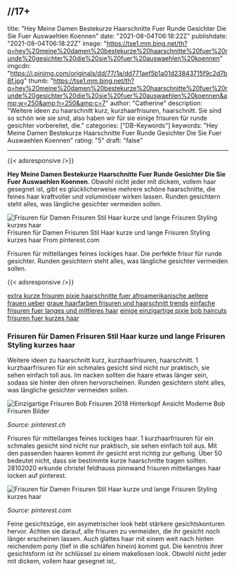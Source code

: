 //17+
---
title: "Hey Meine Damen Bestekurze Haarschnitte Fuer Runde Gesichter Die Sie Fuer Auswaehlen Koennen"
date: "2021-08-04T06:18:22Z"
publishdate: "2021-08-04T06:18:22Z"
image: "https://tse1.mm.bing.net/th?q=hey%20meine%20damen%20bestekurze%20haarschnitte%20fuer%20runde%20gesichter%20die%20sie%20fuer%20auswaehlen%20koennen"
imgcdn: "https://i.pinimg.com/originals/dd/77/1a/dd771aef5b1a01d23843715f9c2d7b8f.jpg"
thumb: "https://tse1.mm.bing.net/th?q=hey%20meine%20damen%20bestekurze%20haarschnitte%20fuer%20runde%20gesichter%20die%20sie%20fuer%20auswaehlen%20koennen&amp;w=250&amp;h=250&amp;c=7"
author: "Catherine"
description: "Weitere ideen zu haarschnitt kurz, kurzhaarfrisuren, haarschnitt. Sie sind so schön wie sie sind, also haben wir für sie einige frisuren für runde gesichter vorbereitet, die."
categories: ["DB-Keywords"]
keywords: "Hey Meine Damen Bestekurze Haarschnitte Fuer Runde Gesichter Die Sie Fuer Auswaehlen Koennen"
rating: "5"
draft: "false"

---


{{< adsresponsive />}}

**Hey Meine Damen Bestekurze Haarschnitte Fuer Runde Gesichter Die Sie Fuer Auswaehlen Koennen**. Obwohl nicht jeder mit dickem, vollem haar gesegnet ist, gibt es glücklicherweise mehrere schöne haarschnitte, die feines haar kraftvoller und voluminöser wirken lassen. Runden gesichtern steht alles, was längliche gesichter vermeiden sollen.


![Frisuren für Damen Frisuren Stil Haar kurze und lange Frisuren Styling kurzes haar](https://tse1.mm.bing.net/th?q=hey%20meine%20damen%20bestekurze%20haarschnitte%20fuer%20runde%20gesichter%20die%20sie%20fuer%20auswaehlen%20koennen "Frisuren für Damen Frisuren Stil Haar kurze und lange Frisuren Styling kurzes haar")
Frisuren für Damen Frisuren Stil Haar kurze und lange Frisuren Styling kurzes haar From pinterest.com

Frisuren für mittellanges feines lockiges haar. Die perfekte frisur für runde gesichter. Runden gesichtern steht alles, was längliche gesichter vermeiden sollen.

{{< adsresponsive />}}

[extra kurze frisuren pixie haarschnitte fuer afroamerikanische aeltere frauen ueber](/extra-kurze-frisuren-pixie-haarschnitte-fuer-afroamerikanische-aeltere-frauen-ueber/) [graue haarfarben frisuren und haarschnitt trends](/graue-haarfarben-frisuren-und-haarschnitt-trends/) [einfache frisuren fuer langes und mittleres haar](/einfache-frisuren-fuer-langes-und-mittleres-haar/) [einige einzigartige pixie bob haircuts frisuren fuer kurzes haar](/einige-einzigartige-pixie-bob-haircuts-frisuren-fuer-kurzes-haar/) 

### Frisuren für Damen Frisuren Stil Haar kurze und lange Frisuren Styling kurzes haar
Weitere ideen zu haarschnitt kurz, kurzhaarfrisuren, haarschnitt. 1 kurzhaarfrisuren für ein schmales gesicht sind nicht nur praktisch, sie sehen einfach toll aus. Im nacken sollten die haare etwas länger sein, sodass sie hinter den ohren hervorscheinen. Runden gesichtern steht alles, was längliche gesichter vermeiden sollen.


![Einzigartige Frisuren Bob Frisuren 2018 Hinterkopf Ansicht Moderne Bob Frisuren Bilder](https://i.pinimg.com/originals/73/ea/d7/73ead70d18485f033ba456196c4a346d.jpg "Einzigartige Frisuren Bob Frisuren 2018 Hinterkopf Ansicht Moderne Bob Frisuren Bilder")

*Source: pinterest.ch*

Frisuren für mittellanges feines lockiges haar. 1 kurzhaarfrisuren für ein schmales gesicht sind nicht nur praktisch, sie sehen einfach toll aus. Mit den passenden haaren kommt ihr gesicht erst richtig zur geltung. Über 50 bedeutet nicht, dass sie bestimmte kurze haarschnitte tragen sollten. 28102020 erkunde christel feldhauss pinnwand frisuren mittellanges haar locken auf pinterest.


![Frisuren für Damen Frisuren Stil Haar kurze und lange Frisuren Styling kurzes haar](https://i.pinimg.com/originals/dd/77/1a/dd771aef5b1a01d23843715f9c2d7b8f.jpg "Frisuren für Damen Frisuren Stil Haar kurze und lange Frisuren Styling kurzes haar")

*Source: pinterest.com*

Feine gesichtszüge, ein asymetrischer look hebt stärkere gesichtskonturen hervor. Achten sie darauf, alle frisuren zu vermeiden, die ihr gesicht noch länger erscheinen lassen. Auch glattes haar mit einem weit nach hinten reichendem pony (tief in die schläfen hinein) kommt gut. Die kenntnis ihrer gesichtsform ist ihr schlüssel zu einem makellosen look. Obwohl nicht jeder mit dickem, vollem haar gesegnet ist,.


